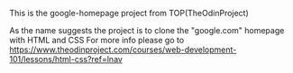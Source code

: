 This is the google-homepage project from TOP(TheOdinProject)

As the name suggests the project is to clone the "google.com" homepage with HTML and CSS
For more info please go to https://www.theodinproject.com/courses/web-development-101/lessons/html-css?ref=lnav